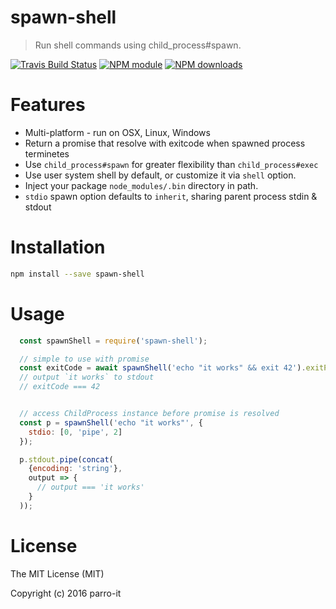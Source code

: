 # spawn-shell

> Run shell commands using child_process#spawn.

[![Travis Build Status](https://img.shields.io/travis/parro-it/spawn-shell/master.svg)](http://travis-ci.org/parro-it/spawn-shell)
[![NPM module](https://img.shields.io/npm/v/spawn-shell.svg)](https://npmjs.org/package/spawn-shell)
[![NPM downloads](https://img.shields.io/npm/dt/spawn-shell.svg)](https://npmjs.org/package/spawn-shell)

# Features

* Multi-platform - run on OSX, Linux, Windows
* Return a promise that resolve with exitcode when spawned process terminetes
* Use `child_process#spawn` for greater flexibility than `child_process#exec`
* Use user system shell by default, or customize it via `shell` option.
* Inject your package `node_modules/.bin` directory in path.
* `stdio` spawn option defaults to `inherit`, sharing parent process stdin & stdout

# Installation

```bash
npm install --save spawn-shell
```

# Usage

```javascript
  const spawnShell = require('spawn-shell');

  // simple to use with promise
  const exitCode = await spawnShell('echo "it works" && exit 42').exitPromise;
  // output `it works` to stdout
  // exitCode === 42


  // access ChildProcess instance before promise is resolved
  const p = spawnShell('echo "it works"', {
    stdio: [0, 'pipe', 2]
  });

  p.stdout.pipe(concat(
    {encoding: 'string'},
    output => {
      // output === 'it works'
    }
  ));

```

# License

The MIT License (MIT)

Copyright (c) 2016 parro-it
